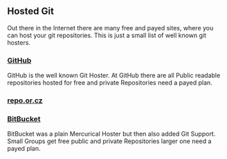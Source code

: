 ## Hosted Git ##

Out there in the Internet there are many free and payed sites, where you
can host your git repositories.
This is just a small list of well known git hosters.

### [GitHub](http://github.com/) ###
GitHub is the well known Git Hoster. At GitHub there are all Public
readable repositories hosted for free and private Repositories need a
payed plan.

### [repo.or.cz](http://repo.or.cz/) ###

### [BitBucket](https://bitbucket.org/) ###
BitBucket was a plain Mercurical Hoster but then also added Git Support.
Small Groups get free public and private Repositories larger one need a
payed plan.
